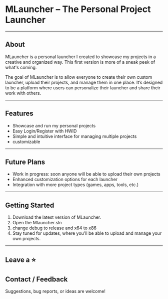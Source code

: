 # MLauncher – The Personal Project Launcher
---

## About
MLauncher is a personal launcher I created to showcase my projects in a creative and organized way. This first version is more of a sneak peek of what's coming.

The goal of MLauncher is to allow everyone to create their own custom launcher, upload their projects, and manage them in one place. It’s designed to be a platform where users can personalize their launcher and share their work with others.

---

## Features
- Showcase and run my personal projects
- Easy Login/Register with HWID
- Simple and intuitive interface for managing multiple projects
- customizable

---

## Future Plans
- Work in progress: soon anyone will be able to upload their own projects
- Enhanced customization options for each launcher
- Integration with more project types (games, apps, tools, etc.)

---

## Getting Started
1. Download the latest version of MLauncher.
2. Open the Mlauncher.sln
3. change debug to release and x64 to x86
4. Stay tuned for updates, where you'll be able to upload and manage your own projects.

---

## Leave a ⭐

## Contact / Feedback
Suggestions, bug reports, or ideas are welcome! 
